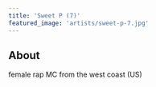 ```yaml
---
title: 'Sweet P (7)'
featured_image: 'artists/sweet-p-7.jpg'
---
```


## About

female rap MC from the west coast (US)

